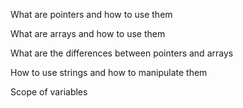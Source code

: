 
What are pointers and how to use them

What are arrays and how to use them

What are the differences between pointers and arrays

How to use strings and how to manipulate them

Scope of variables
